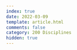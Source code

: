 ```yaml
---
index: true
date: 2022-03-09
template: article.html
comments: false
category: 200 Disciplines
hidden: true
---
```

